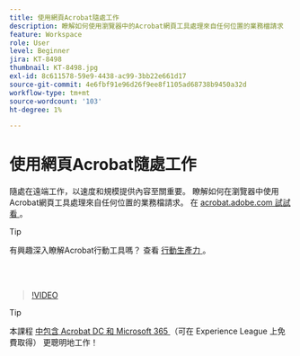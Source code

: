 ```yaml
---
title: 使用網頁Acrobat隨處工作
description: 瞭解如何使用瀏覽器中的Acrobat網頁工具處理來自任何位置的業務檔請求
feature: Workspace
role: User
level: Beginner
jira: KT-8498
thumbnail: KT-8498.jpg
exl-id: 8c611578-59e9-4438-ac99-3bb22e661d17
source-git-commit: 4e6fbf91e96d26f9ee8f1105ad68738b9450a32d
workflow-type: tm+mt
source-wordcount: '103'
ht-degree: 1%

---
```


# 使用網頁Acrobat隨處工作

隨處在遠端工作，以速度和規模提供內容至關重要。 瞭解如何在瀏覽器中使用Acrobat網頁工具處理來自任何位置的業務檔請求。 在 [ acrobat.adobe.com 試試看 ](https://acrobat.adobe.com/tw/zh/) 。

>[!TIP]
>
>有興趣深入瞭解Acrobat行動工具嗎？ 查看 [ 行動生產力 ](productivity.md) 。

<br> 

>[!VIDEO](https://video.tv.adobe.com/v/337436?quality=12&learn=on&hidetitle=true)

>[!TIP]
>
>本課程 [ 中包含 Acrobat DC 和 Microsoft 365 ](https://experienceleague.adobe.com/?recommended=Acrobat-U-1-2021.microsoft365) （可在 Experience League 上免費取得） 更聰明地工作！
